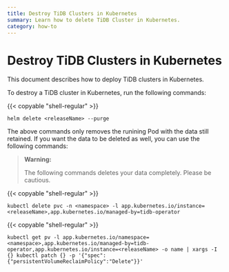 ```yaml
---
title: Destroy TiDB Clusters in Kubernetes
summary: Learn how to delete TiDB Cluster in Kubernetes.
category: how-to
---
```


# Destroy TiDB Clusters in Kubernetes

This document describes how to deploy TiDB clusters in Kubernetes.

To destroy a TiDB cluster in Kubernetes, run the following commands:

{{< copyable "shell-regular" >}}

```shell
helm delete <releaseName> --purge
```

The above commands only removes the runining Pod with the data still retained. If you want the data to be deleted as well, you can use the following commands:


> **Warning:**
>
> The following commands deletes your data completely. Please be cautious.

{{< copyable "shell-regular" >}}

```shell
kubectl delete pvc -n <namespace> -l app.kubernetes.io/instance=<releaseName>,app.kubernetes.io/managed-by=tidb-operator
```

{{< copyable "shell-regular" >}}

```shell
kubectl get pv -l app.kubernetes.io/namespace=<namespace>,app.kubernetes.io/managed-by=tidb-operator,app.kubernetes.io/instance=<releaseName> -o name | xargs -I {} kubectl patch {} -p '{"spec":{"persistentVolumeReclaimPolicy":"Delete"}}'
```